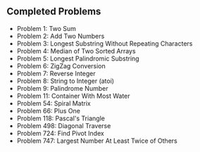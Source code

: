 ## Completed Problems
- Problem 1: Two Sum
- Problem 2: Add Two Numbers
- Problem 3: Longest Substring Without Repeating Characters
- Problem 4: Median of Two Sorted Arrays
- Problem 5: Longest Palindromic Substring
- Problem 6: ZigZag Conversion
- Problem 7: Reverse Integer
- Problem 8: String to Integer (atoi)
- Problem 9: Palindrome Number
- Problem 11: Container With Most Water
- Problem 54: Spiral Matrix
- Problem 66: Plus One
- Problem 118: Pascal's Triangle
- Problem 498: Diagonal Traverse
- Problem 724: Find Pivot Index
- Problem 747: Largest Number At Least Twice of Others